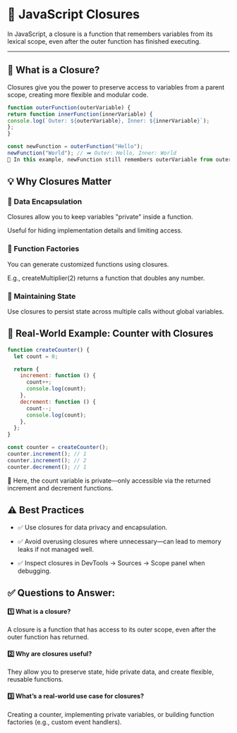 # 🎯 JavaScript Closures

In JavaScript, a closure is a function that remembers variables from its lexical scope, even after the outer function has finished executing.

---

## 🔹 What is a Closure?

Closures give you the power to preserve access to variables from a parent scope, creating more flexible and modular code.

```js
function outerFunction(outerVariable) {
return function innerFunction(innerVariable) {
console.log(`Outer: ${outerVariable}, Inner: ${innerVariable}`);
};
}

const newFunction = outerFunction("Hello");
newFunction("World"); // ➡️ Outer: Hello, Inner: World
🧠 In this example, newFunction still remembers outerVariable from outerFunction, even though that function has already executed.
```

## 💡 Why Closures Matter

### 🔐 Data Encapsulation

Closures allow you to keep variables "private" inside a function.

Useful for hiding implementation details and limiting access.

### 🔁 Function Factories

You can generate customized functions using closures.

E.g., createMultiplier(2) returns a function that doubles any number.

### 🔄 Maintaining State

Use closures to persist state across multiple calls without global variables.

## 🔧 Real-World Example: Counter with Closures

```js
function createCounter() {
  let count = 0;

  return {
    increment: function () {
      count++;
      console.log(count);
    },
    decrement: function () {
      count--;
      console.log(count);
    },
  };
}

const counter = createCounter();
counter.increment(); // 1
counter.increment(); // 2
counter.decrement(); // 1
```

📌 Here, the count variable is private—only accessible via the returned increment and decrement functions.

## ⚠️ Best Practices

- ✅ Use closures for data privacy and encapsulation.

- ✅ Avoid overusing closures where unnecessary—can lead to memory leaks if not managed well.

- ✅ Inspect closures in DevTools → Sources → Scope panel when debugging.

## ✅ Questions to Answer:

#### 1️⃣ What is a closure?

A closure is a function that has access to its outer scope, even after the outer function has returned.

#### 2️⃣ Why are closures useful?

They allow you to preserve state, hide private data, and create flexible, reusable functions.

#### 3️⃣ What’s a real-world use case for closures?

Creating a counter, implementing private variables, or building function factories (e.g., custom event handlers).
